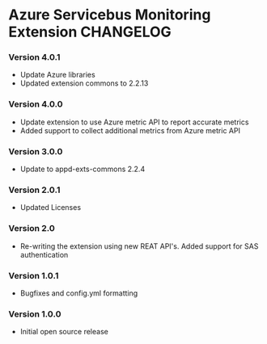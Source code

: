 # Azure Servicebus Monitoring Extension CHANGELOG

### Version 4.0.1
* Update Azure libraries
* Updated extension commons to 2.2.13

### Version 4.0.0
* Update extension to use Azure metric API to report accurate metrics
* Added support to collect additional metrics from Azure metric API

### Version 3.0.0
* Update to appd-exts-commons 2.2.4

### Version 2.0.1
* Updated Licenses

### Version 2.0
* Re-writing the extension using new REAT API's. Added support for SAS authentication

### Version 1.0.1
* Bugfixes and config.yml formatting

### Version 1.0.0
* Initial open source release 
